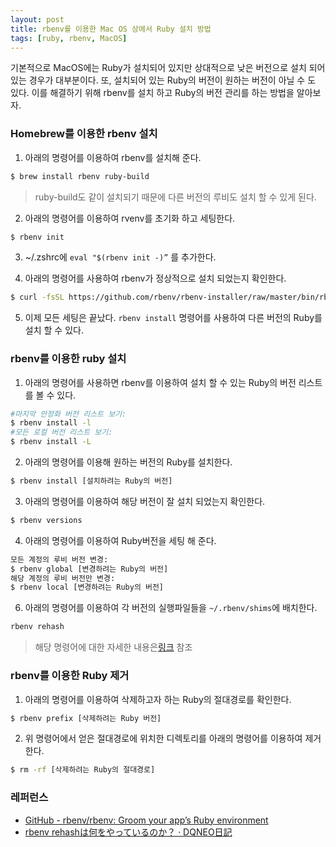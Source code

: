 ```yaml
---
layout: post
title: rbenv를 이용한 Mac OS 상에서 Ruby 설치 방법
tags: [ruby, rbenv, MacOS]
---
```

   기본적으로 MacOS에는 Ruby가 설치되어 있지만 상대적으로 낮은 버전으로 설치 되어 있는 경우가 대부분이다. 또, 설치되어 있는 Ruby의 버전이 원하는 버전이 아닐 수 도 있다. 이를 해결하기 위해 rbenv를 설치 하고 Ruby의 버전 관리를 하는 방법을 알아보자.

### Homebrew를 이용한 rbenv 설치

1. 아래의 명령어를 이용하여  rbenv를 설치해 준다. 
```sh
$ brew install rbenv ruby-build
```
> ruby-build도 같이 설치되기 때문에 다른 버전의 루비도 설치 할 수 있게 된다.  

2. 아래의 명령어를 이용하여 rvenv를 초기화 하고 세팅한다.
```sh
$ rbenv init
```
 
3. ~/.zshrc에 `eval "$(rbenv init -)”` 를 추가한다.

4. 아래의 명령어를 사용하여 rbenv가 정상적으로 설치 되었는지 확인한다.
```sh
$ curl -fsSL https://github.com/rbenv/rbenv-installer/raw/master/bin/rbenv-doctor | bash
```

5. 이제 모든 세팅은 끝났다.  `rbenv install` 명령어를 사용하여 다른 버전의 Ruby를 설치 할 수 있다. 

### rbenv를 이용한 ruby 설치

1. 아래의 명령어를 사용하면 rbenv를 이용하여 설치 할 수 있는 Ruby의 버전 리스트를 볼 수 있다.
```sh
#마지막 안정화 버전 리스트 보기:
$ rbenv install -l
#모든 로컬 버전 리스트 보기:
$ rbenv install -L
```

2. 아래의 명령어를 이용해 원하는 버전의 Ruby를 설치한다.
```sh
$ rbenv install [설치하려는 Ruby의 버전]
```

3. 아래의 명령어를 이용하여 해당 버전이 잘 설치 되었는지 확인한다.
```sh
$ rbenv versions
```

4. 아래의 명령어를 이용하여 Ruby버전을 세팅 해 준다.
```sh
모든 계정의 루비 버전 변경:
$ rbenv global [변경하려는 Ruby의 버전]
해당 계정의 루비 버전만 변경:
$ rbenv local [변경하려는 Ruby의 버전]
```

6. 아래의 명령어를 이용하여 각 버전의 실행파일들을  `~/.rbenv/shims`에  배치한다.
```sh
rbenv rehash
```
> 해당 명령어에 대한 자세한 내용은[링크](http://dqn.sakusakutto.jp/2014/02/rbenv_rehash_what_it_does.html) 참조  

### rbenv를 이용한 Ruby 제거

1. 아래의 명령어를 이용하여 삭제하고자 하는 Ruby의 절대경로를 확인한다.
```sh
$ rbenv prefix [삭제하려는 Ruby 버전]
```

2. 위 명령어에서 얻은 절대경로에 위치한 디렉토리를 아래의 명령어를 이용하여 제거한다.
```sh
$ rm -rf [삭제하려는 Ruby의 절대경로]
```

### 레퍼런스
* [GitHub - rbenv/rbenv: Groom your app’s Ruby environment](https://github.com/rbenv/rbenv#uninstalling-ruby-versions)
* [rbenv rehashは何をやっているのか？ ·  DQNEO日記](http://dqn.sakusakutto.jp/2014/02/rbenv_rehash_what_it_does.html)
